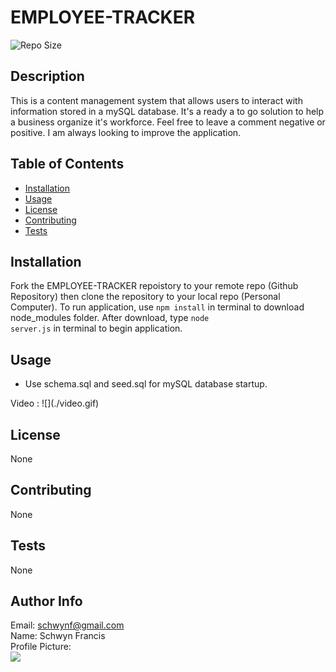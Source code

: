 # EMPLOYEE-TRACKER
 
![Repo Size](https://img.shields.io/github/repo-size/schwynf/EMPLOYEE-TRACKER) <br> 

## Description <span id="d"></span> 
This is a content management system that allows users to interact with information stored in a mySQL database. It's a ready a to go solution to help a business organize it's workforce. Feel free to leave a comment negative or positive. I am always looking to improve the application.
 
## Table of Contents 
 <ul>
    <li><a href="#i">Installation</a></li>
    <li><a href="#u">Usage</a></li>
    <li><a href="#l">License</a></li>
    <li><a href="#c">Contributing</a></li>
    <li><a href="#t">Tests</a></li>
</ul> 
 
## Installation <span id="i"></span> 
 Fork the EMPLOYEE-TRACKER repoistory to your remote repo (Github Repository) then clone the repository to your local repo (Personal Computer).  To run application, use <code>npm install</code> in terminal to download node_modules folder. After download, type <code>node server.js</code> in terminal to begin application.
 <br>
 
## Usage <span id="u"></span> 
<ul>
    <li>Use schema.sql and seed.sql for mySQL database startup.</li>
</ul>
Video : ![](./video.gif)<br>
 
## License <span id="l"></span> 
None 
  
## Contributing <span id="c"></span> 
 None
 
## Tests <span id="t"></span> 
 None
 
## Author Info 
 Email: schwynf@gmail.com<br>
 Name: Schwyn Francis<br>
 Profile Picture: <br> ![](https://avatars.githubusercontent.com/u/59147321?)